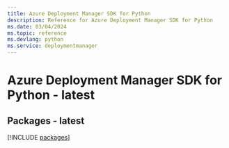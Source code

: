 ```yaml
---
title: Azure Deployment Manager SDK for Python
description: Reference for Azure Deployment Manager SDK for Python
ms.date: 03/04/2024
ms.topic: reference
ms.devlang: python
ms.service: deploymentmanager
---
```

# Azure Deployment Manager SDK for Python - latest
## Packages - latest
[!INCLUDE [packages](deployment-manager-index.md)]